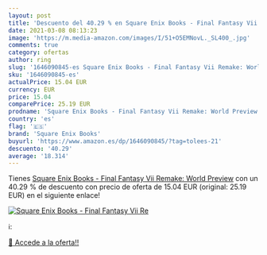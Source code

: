 ```yaml
---
layout: post
title: 'Descuento del 40.29 % en Square Enix Books - Final Fantasy Vii Re'
date: 2021-03-08 08:13:23
image: 'https://m.media-amazon.com/images/I/51+O5EMNovL._SL400_.jpg'
comments: true
category: ofertas
author: ring
slug: '1646090845-es Square Enix Books - Final Fantasy Vii Remake: World Preview'
sku: '1646090845-es'
actualPrice: 15.04 EUR
currency: EUR
price: 15.04
comparePrice: 25.19 EUR
prodname: 'Square Enix Books - Final Fantasy Vii Remake: World Preview'
country: 'es'
flag: '🇪🇸'
brand: 'Square Enix Books'
buyurl: 'https://www.amazon.es/dp/1646090845/?tag=tolees-21'
descuento: '40.29'
average: '18.314'
---
```


Tienes [Square Enix Books - Final Fantasy Vii Remake: World Preview](https://www.amazon.es/dp/1646090845/?tag=tolees-21) con un 40.29 % de descuento con precio de oferta de 15.04 EUR (original: 25.19 EUR) en el siguiente enlace!

[![Square Enix Books - Final Fantasy Vii Re](https://m.media-amazon.com/images/I/51+O5EMNovL._SL400_.jpg)](https://www.amazon.es/dp/1646090845/?tag=tolees-21)

ℹ️:


[🛒 Accede a la oferta!!](https://www.amazon.es/dp/1646090845/?tag=tolees-21)
